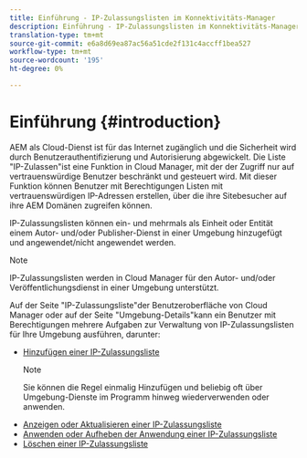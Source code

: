 ```yaml
---
title: Einführung - IP-Zulassungslisten im Konnektivitäts-Manager
description: Einführung - IP-Zulassungslisten im Konnektivitäts-Manager
translation-type: tm+mt
source-git-commit: e6a8d69ea87ac56a51cde2f131c4accff1bea527
workflow-type: tm+mt
source-wordcount: '195'
ht-degree: 0%

---
```



# Einführung {#introduction}

AEM als Cloud-Dienst ist für das Internet zugänglich und die Sicherheit wird durch Benutzerauthentifizierung und Autorisierung abgewickelt. Die Liste &quot;IP-Zulassen&quot;ist eine Funktion in Cloud Manager, mit der der Zugriff nur auf vertrauenswürdige Benutzer beschränkt und gesteuert wird. Mit dieser Funktion können Benutzer mit Berechtigungen Listen mit vertrauenswürdigen IP-Adressen erstellen, über die ihre Sitebesucher auf ihre AEM Domänen zugreifen können.

IP-Zulassungslisten können ein- und mehrmals als Einheit oder Entität einem Autor- und/oder Publisher-Dienst in einer Umgebung hinzugefügt und angewendet/nicht angewendet werden.

>[!NOTE]
>IP-Zulassungslisten werden in Cloud Manager für den Autor- und/oder Veröffentlichungsdienst in einer Umgebung unterstützt.

Auf der Seite &quot;IP-Zulassungsliste&quot;der Benutzeroberfläche von Cloud Manager oder auf der Seite &quot;Umgebung-Details&quot;kann ein Benutzer mit Berechtigungen mehrere Aufgaben zur Verwaltung von IP-Zulassungslisten für Ihre Umgebung ausführen, darunter:

* [Hinzufügen einer IP-Zulassungsliste](/help/implementing/cloud-manager/ip-allow-lists/add-ip-allow-lists.md)
   >[!NOTE]
   > Sie können die Regel einmalig Hinzufügen und beliebig oft über Umgebung-Dienste im Programm hinweg wiederverwenden oder anwenden.
* [Anzeigen oder Aktualisieren einer IP-Zulassungsliste](/help/implementing/cloud-manager/ip-allow-lists/view-update-ip-allow-list.md)
* [Anwenden oder Aufheben der Anwendung einer IP-Zulassungsliste](/help/implementing/cloud-manager/ip-allow-lists/apply-allow-list.md)
* [Löschen einer IP-Zulassungsliste](/help/implementing/cloud-manager/ip-allow-lists/delete-ip-allow-list.md)